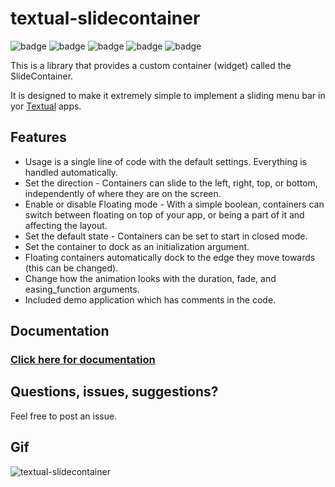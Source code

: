 # textual-slidecontainer

![badge](https://img.shields.io/badge/linted-Ruff-blue?style=for-the-badge&logo=ruff)
![badge](https://img.shields.io/badge/formatted-black-black?style=for-the-badge)
![badge](https://img.shields.io/badge/type_checked-MyPy-blue?style=for-the-badge&logo=python)
![badge](https://img.shields.io/badge/license-MIT-blue?style=for-the-badge)
![badge](https://img.shields.io/python/required-version-toml?tomlFilePath=https%3A%2F%2Fraw.githubusercontent.com%2Fedward-jazzhands%2Ftextual-slidecontainer%2Frefs%2Fheads%2Fmaster%2Fpyproject.toml&style=for-the-badge)

This is a library that provides a custom container (widget) called the SlideContainer.

It is designed to make it extremely simple to implement a sliding menu bar in yor [Textual](https://github.com/Textualize/textual) apps.

## Features

- Usage is a single line of code with the default settings. Everything is handled automatically.
- Set the direction - Containers can slide to the left, right, top, or bottom, independently of where they are on the screen.
- Enable or disable Floating mode - With a simple boolean, containers can switch between floating on top of your app, or being a part of it and affecting the layout.
- Set the default state - Containers can be set to start in closed mode.
- Set the container to dock as an initialization argument.
- Floating containers automatically dock to the edge they move towards (this can be changed).
- Change how the animation looks with the duration, fade, and easing_function arguments.
- Included demo application which has comments in the code.

## Documentation

### [Click here for documentation](https://edward-jazzhands.github.io/libraries/textual-slidecontainer/)

## Questions, issues, suggestions?

Feel free to post an issue.

## Gif

![textual-slidecontainer](https://github.com/user-attachments/assets/aec1fa21-2994-40e7-9c02-e22b299b837a)
